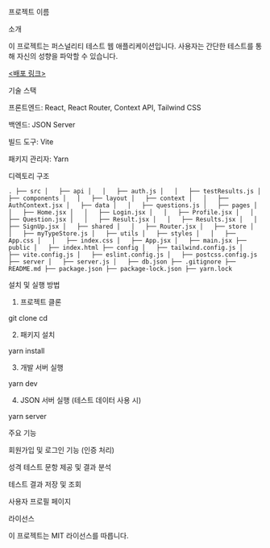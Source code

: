 프로젝트 이름

소개

이 프로젝트는 퍼스널리티 테스트 웹 애플리케이션입니다. 사용자는 간단한 테스트를 통해 자신의 성향을 파악할 수 있습니다.

[<배포 링크>](https://mbti-test-pi.vercel.app/)

기술 스택

프론트엔드: React, React Router, Context API, Tailwind CSS

백엔드: JSON Server

빌드 도구: Vite

패키지 관리자: Yarn

디렉토리 구조

`.
├── src
│   ├── api
│   │   ├── auth.js
│   │   ├── testResults.js
│   ├── components
│   │   ├── layout
│   ├── context
│   │   ├── AuthContext.jsx
│   ├── data
│   │   ├── questions.js
│   ├── pages
│   │   ├── Home.jsx
│   │   ├── Login.jsx
│   │   ├── Profile.jsx
│   │   ├── Question.jsx
│   │   ├── Result.jsx
│   │   ├── Results.jsx
│   │   ├── SignUp.jsx
│   ├── shared
│   │   ├── Router.jsx
│   ├── store
│   │   ├── myTypeStore.js
│   ├── utils
│   ├── styles
│   │   ├── App.css
│   │   ├── index.css
│   ├── App.jsx
│   ├── main.jsx
├── public
│   ├── index.html
├── config
│   ├── tailwind.config.js
│   ├── vite.config.js
│   ├── eslint.config.js
│   ├── postcss.config.js
├── server
│   ├── server.js
│   ├── db.json
├── .gitignore
├── README.md
├── package.json
├── package-lock.json
├── yarn.lock`


설치 및 실행 방법

1. 프로젝트 클론

git clone [<repository-url>](https://github.com/UrePu/mbtiTest)
cd <project-folder>

2. 패키지 설치

yarn install

3. 개발 서버 실행

yarn dev

4. JSON 서버 실행 (테스트 데이터 사용 시)

yarn server

주요 기능

회원가입 및 로그인 기능 (인증 처리)

성격 테스트 문항 제공 및 결과 분석

테스트 결과 저장 및 조회

사용자 프로필 페이지

라이선스

이 프로젝트는 MIT 라이선스를 따릅니다.
